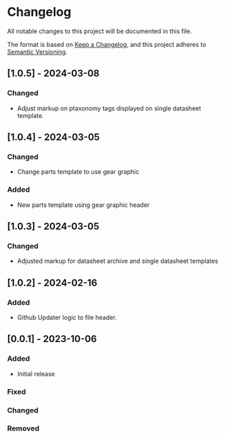 # Changelog

All notable changes to this project will be documented in this file.

The format is based on [Keep a Changelog](https://keepachangelog.com/en/1.0.0/),
and this project adheres to [Semantic Versioning](https://semver.org/spec/v2.0.0.html).

## [1.0.5] - 2024-03-08
### Changed
- Adjust markup on ptaxonomy tags displayed on single datasheet template. 

## [1.0.4] - 2024-03-05
### Changed
- Change parts template to use gear graphic

### Added
- New parts template using gear graphic header

## [1.0.3] - 2024-03-05
### Changed
- Adjusted markup for datasheet archive and single datasheet templates

## [1.0.2] - 2024-02-16

### Added

- Github Updater logic to file header. 

## [0.0.1] - 2023-10-06

### Added

- Initial release

### Fixed

### Changed

### Removed
